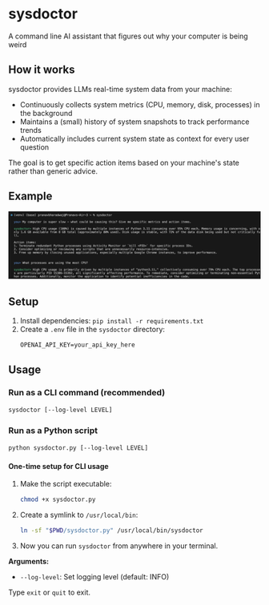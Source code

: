 # sysdoctor
A command line AI assistant that figures out why your computer is being weird

## How it works

sysdoctor provides LLMs real-time system data from your machine:

- Continuously collects system metrics (CPU, memory, disk, processes) in the background
- Maintains a (small) history of system snapshots to track performance trends
- Automatically includes current system state as context for every user question

The goal is to get specific action items based on your machine's state rather than generic advice.

## Example
![Demo of sysdoctor in action](sysdoctor_demo.png)

## Setup

1. Install dependencies: `pip install -r requirements.txt`
2. Create a `.env` file in the `sysdoctor` directory:
   ```
   OPENAI_API_KEY=your_api_key_here
   ```

## Usage
### Run as a CLI command (recommended)
```bash
sysdoctor [--log-level LEVEL]
```

### Run as a Python script
```bash
python sysdoctor.py [--log-level LEVEL]
```

#### One-time setup for CLI usage
1. Make the script executable:
   ```bash
   chmod +x sysdoctor.py
   ```
2. Create a symlink to `/usr/local/bin`:
   ```bash
   ln -sf "$PWD/sysdoctor.py" /usr/local/bin/sysdoctor
   ```
3. Now you can run `sysdoctor` from anywhere in your terminal.

**Arguments:**
- `--log-level`: Set logging level (default: INFO)

Type `exit` or `quit` to exit.
